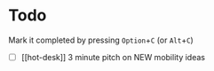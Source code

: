 # Todo

Mark it completed by pressing `Option`+`C` (or `Alt`+`C`)

- [ ] [[hot-desk]] 3 minute pitch on NEW mobility ideas
